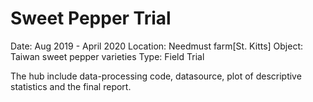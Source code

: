 # Sweet Pepper Trial
Date: 		Aug 2019 - April 2020
Location:	Needmust farm[St. Kitts]
Object:		Taiwan sweet pepper varieties
Type:		Field Trial

The hub include data-processing code, datasource, plot of descriptive statistics and the final report.
